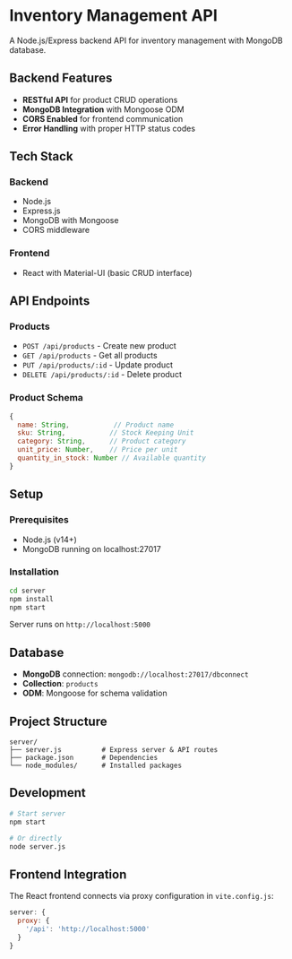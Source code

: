 # Inventory Management API

A Node.js/Express backend API for inventory management with MongoDB database.

## Backend Features

- **RESTful API** for product CRUD operations
- **MongoDB Integration** with Mongoose ODM
- **CORS Enabled** for frontend communication
- **Error Handling** with proper HTTP status codes

## Tech Stack

### Backend
- Node.js
- Express.js
- MongoDB with Mongoose
- CORS middleware

### Frontend
- React with Material-UI (basic CRUD interface)

## API Endpoints

### Products
- `POST /api/products` - Create new product
- `GET /api/products` - Get all products
- `PUT /api/products/:id` - Update product
- `DELETE /api/products/:id` - Delete product

### Product Schema
```javascript
{
  name: String,           // Product name
  sku: String,           // Stock Keeping Unit
  category: String,      // Product category
  unit_price: Number,    // Price per unit
  quantity_in_stock: Number // Available quantity
}
```

## Setup

### Prerequisites
- Node.js (v14+)
- MongoDB running on localhost:27017

### Installation
```bash
cd server
npm install
npm start
```

Server runs on `http://localhost:5000`

## Database

- **MongoDB** connection: `mongodb://localhost:27017/dbconnect`
- **Collection**: `products`
- **ODM**: Mongoose for schema validation

## Project Structure
```
server/
├── server.js          # Express server & API routes
├── package.json       # Dependencies
└── node_modules/      # Installed packages
```

## Development

```bash
# Start server
npm start

# Or directly
node server.js
```

## Frontend Integration

The React frontend connects via proxy configuration in `vite.config.js`:
```javascript
server: {
  proxy: {
    '/api': 'http://localhost:5000'
  }
}
``` 